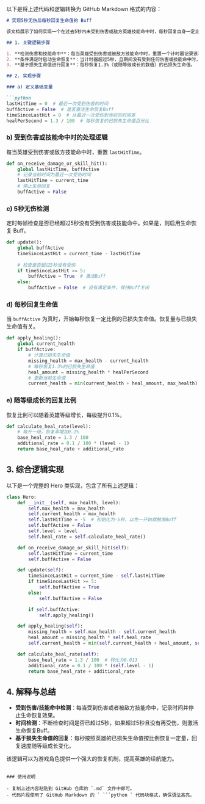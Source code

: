 以下是将上述代码和逻辑转换为 GitHub Markdown 格式的内容：

```markdown
# 实现5秒无伤后每秒回复生命值的 Buff

该文档展示了如何实现一个在过去5秒内未受到伤害或敌方英雄技能命中时，每秒回复自身一定比例已损失生命值的 **Buff**。该机制可以用于类似 MOBA 游戏的角色技能或被动效果。

## 1. 关键逻辑步骤

1. **检测伤害和技能命中**：每当英雄受到伤害或被敌方技能命中时，重置一个计时器记录该事件。
2. **条件满足时启动生命恢复**：当计时器超过5秒，且期间没有受到任何伤害或技能命中时，启动每秒的生命恢复。
3. **基于损失生命值进行回复**：每秒恢复1.3%（或随等级成长的数值）的已损失生命值。

## 2. 实现步骤

### a) 定义基础变量

```python
lastHitTime = 0  # 最近一次受到伤害的时间
buffActive = False  # 是否激活生命恢复Buff
timeSinceLastHit = 0  # 从最近一次受伤到当前的时间差
healPerSecond = 1.3 / 100  # 每秒恢复的已损失生命值百分比
```

### b) 受到伤害或技能命中时的处理逻辑

每当英雄受到伤害或敌方技能命中时，重置 `lastHitTime`。

```python
def on_receive_damage_or_skill_hit():
    global lastHitTime, buffActive
    # 记录当前时间为最近一次受伤时间
    lastHitTime = current_time
    # 停止生命回复
    buffActive = False
```

### c) 5秒无伤检测

定时每帧检查是否已经超过5秒没有受到伤害或技能命中。如果是，则启用生命恢复 Buff。

```python
def update():
    global buffActive
    timeSinceLastHit = current_time - lastHitTime
    
    # 检查是否超过5秒没有受伤
    if timeSinceLastHit >= 5:
        buffActive = True  # 激活Buff
    else:
        buffActive = False  # 没有满足条件，保持Buff关闭
```

### d) 每秒回复生命值

当 `buffActive` 为真时，开始每秒恢复一定比例的已损失生命值。恢复量与已损失生命值有关。

```python
def apply_healing():
    global current_health
    if buffActive:
        # 计算已损失生命值
        missing_health = max_health - current_health
        # 每秒恢复1.3%的已损失生命值
        heal_amount = missing_health * healPerSecond
        # 更新当前生命值
        current_health = min(current_health + heal_amount, max_health)
```

### e) 随等级成长的回复比例

恢复比例可以随着英雄等级增长，每级提升0.1%。

```python
def calculate_heal_rate(level):
    # 每升一级，恢复率增加0.1%
    base_heal_rate = 1.3 / 100
    additional_rate = 0.1 / 100 * (level - 1)
    return base_heal_rate + additional_rate
```

## 3. 综合逻辑实现

以下是一个完整的 Hero 类实现，包含了所有上述逻辑：

```python
class Hero:
    def __init__(self, max_health, level):
        self.max_health = max_health
        self.current_health = max_health
        self.lastHitTime = -5  # 初始化为-5秒，以免一开始就触发Buff
        self.buffActive = False
        self.level = level
        self.heal_rate = self.calculate_heal_rate()

    def on_receive_damage_or_skill_hit(self):
        self.lastHitTime = current_time
        self.buffActive = False

    def update(self):
        timeSinceLastHit = current_time - self.lastHitTime
        if timeSinceLastHit >= 5:
            self.buffActive = True
        else:
            self.buffActive = False

        if self.buffActive:
            self.apply_healing()

    def apply_healing(self):
        missing_health = self.max_health - self.current_health
        heal_amount = missing_health * self.heal_rate
        self.current_health = min(self.current_health + heal_amount, self.max_health)

    def calculate_heal_rate(self):
        base_heal_rate = 1.3 / 100  # 转化为0.013
        additional_rate = 0.1 / 100 * (self.level - 1)
        return base_heal_rate + additional_rate
```

## 4. 解释与总结

- **受到伤害/技能命中检测**：每当受到伤害或者被敌方技能命中，记录时间并停止生命恢复效果。
- **时间检测**：不断检查时间是否已超过5秒，如果超过5秒且没有再受伤，则激活生命恢复Buff。
- **基于损失生命值的回复**：每秒按照英雄的已损失生命值按比例恢复一定量，回复速度随等级成长变化。

该逻辑可以为游戏角色提供一个强大的恢复机制，提高英雄的续航能力。
```

### 使用说明

- 复制上述内容粘贴到 GitHub 仓库的 `.md` 文件中即可。
- 代码片段使用了 GitHub Markdown 的 ` ```python ` 代码块格式，确保语法高亮。
